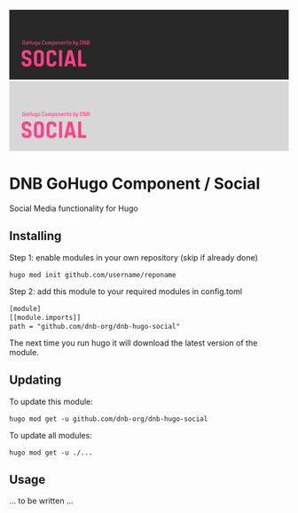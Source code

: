 <!--- CARD BEGIN --->

![DNB-Hugo/HEAD](.github/github-card-dark.png#gh-dark-mode-only)
![DNB-Hugo/HEAD](.github/github-card-light.png#gh-light-mode-only)

<!--- CARD END --->

# DNB GoHugo Component / Social

Social Media functionality for Hugo

## Installing

Step 1: enable modules in your own repository (skip if already done)

```shell script
hugo mod init github.com/username/reponame
```

Step 2: add this module to your required modules in config.toml

```
[module]
[[module.imports]]
path = "github.com/dnb-org/dnb-hugo-social"
```

The next time you run hugo it will download the latest version of the module.

## Updating

To update this module:

```
hugo mod get -u github.com/dnb-org/dnb-hugo-social
```

To update all modules:

```
hugo mod get -u ./...
```

## Usage

... to be written ...
